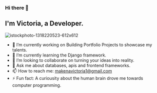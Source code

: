 ### Hi there 👋
## I'm Victoria, a Developer.
![istockphoto-1318220523-612x612](https://user-images.githubusercontent.com/62370216/173157788-433f9814-1bca-4c6b-82bc-9ff095938dcb.jpg)

- 🔭 I’m currently working on Building Portfolio Projects to showcase my talents.
- 🌱 I’m currently learning the Django framework.
- 👯 I’m looking to collaborate on turning your ideas into reality.
- 💬 Ask me about databases, apis and frontend frameworks.
- 📫 How to reach me: makenavictoria1@gmail.com
- ⚡ Fun fact: A curiousity about the human brain drove me towards computer programming.
<!--
**tori-bot/tori-bot** is a ✨ _special_ ✨ repository because its `README.md` (this file) appears on your GitHub profile.

Here are some ideas to get you started:

- 🔭 I’m currently working on ...
- 🌱 I’m currently learning ...
- 👯 I’m looking to collaborate on ...
- 🤔 I’m looking for help with ...
- 💬 Ask me about ...
- 📫 How to reach me: ...
- 😄 Pronouns: ...
- ⚡ Fun fact: ...
-->
